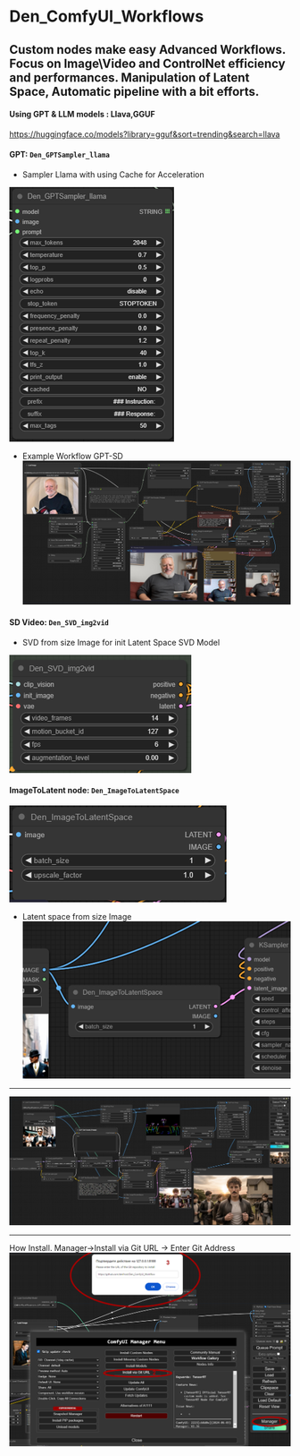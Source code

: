 Den_ComfyUI_Workflows
==============
Custom nodes make easy Advanced Workflows. 
Focus on Image\Video and ControlNet efficiency and performances.
Manipulation of Latent Space, Automatic pipeline with a bit efforts.
--------------
#### Using GPT & LLM models : Llava,GGUF
https://huggingface.co/models?library=gguf&sort=trending&search=llava

#### GPT: `Den_GPTSampler_llama`
- Sampler Llama with using Cache for Acceleration

![](ba951e180cc4c9304541abe2843c28ce.png)

- Example Workflow GPT-SD
![](6da778c85399f187e2829a3e460b2938.jpg)

#### SD Video: `Den_SVD_img2vid`

- SVD from size Image for init Latent Space SVD Model

![](dfdbcbea00bdfcbdcf7d0d73b3cb83f7.png)



#### ImageToLatent node: `Den_ImageToLatentSpace`

![](17b6e18ef0deec9f82138b66ca7aace6.png)

- Latent space from size Image
![](d88f68c317f3f790055be5978e2689dc.png)
--------------
![ComfyUI Screenshot](e92381a5d7c26f138d1451c8b4f52142.jpg)

--------------
How Install. Manager->Install via Git URL -> Enter Git Address 
![ComfyUI Screenshot](88ab9b2c48fb20688935a1bf8ea4b44e.png)